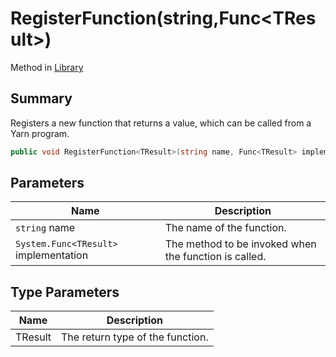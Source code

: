 # RegisterFunction(string,Func\<TResult>)

Method in [Library](./)

## Summary

Registers a new function that returns a value, which can be called from a Yarn program.

```csharp
public void RegisterFunction<TResult>(string name, Func<TResult> implementation)
```

## Parameters

| Name                                  | Description                                           |
| ------------------------------------- | ----------------------------------------------------- |
| `string` name                         | The name of the function.                             |
| `System.Func<TResult>` implementation | The method to be invoked when the function is called. |

## Type Parameters

| Name    | Description                      |
| ------- | -------------------------------- |
| TResult | The return type of the function. |
